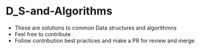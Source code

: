 # D_S-and-Algorithms
- These are solutions to common Data structures and algorithmns
- Feel free to contribute
- Follow contribution best practices and make a PR for review and merge
